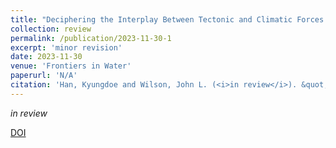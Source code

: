 ```yaml
---
title: "Deciphering the Interplay Between Tectonic and Climatic Forces on Hydrologic Connectivity in the Evolving Landscapes"
collection: review
permalink: /publication/2023-11-30-1
excerpt: 'minor revision'
date: 2023-11-30
venue: 'Frontiers in Water'
paperurl: 'N/A'
citation: 'Han, Kyungdoe and Wilson, John L. (<i>in review</i>). &quot;Deciphering the Interplay Between Tectonic and Climatic Forces on Hydrologic Connectivity in the Evolving Landscapes.&quot; <i>Frontiers in Water</i>.'
---
```

<i>in review</i>

[DOI](N/A)

